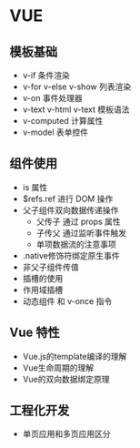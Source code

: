 # VUE

## 模板基础
- v-if 条件渲染
- v-for v-else v-show 列表渲染
- v-on 事件处理器
- v-text v-html v-text 模板语法
- v-computed 计算属性
- v-model 表单控件

## 组件使用
- is 属性
- $refs.ref 进行 DOM 操作
- 父子组件双向数据传递操作
  - 父传子 通过 props 属性
  - 子传父 通过监听事件触发
  - 单项数据流的注意事项
- .native修饰符绑定原生事件
- 非父子组件传值
- 插槽的使用
- 作用域插槽
- 动态组件 和 v-once 指令

## Vue 特性
- Vue.js的template编译的理解
- Vue生命周期的理解
- Vue的双向数据绑定原理

## 工程化开发
- 单页应用和多页应用区分
